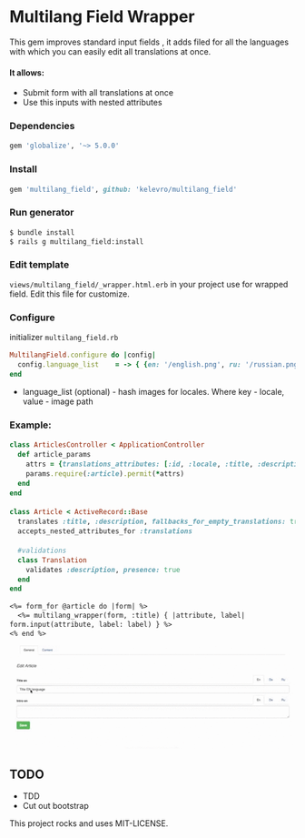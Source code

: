# Multilang Field Wrapper

This gem improves standard input fields , it adds filed for all the languages
​​with which you can easily edit all translations at once.

#### It allows:

* Submit form with all translations at once
* Use this inputs with nested attributes

### Dependencies

```ruby
gem 'globalize', '~> 5.0.0'
```

### Install

```ruby
gem 'multilang_field', github: 'kelevro/multilang_field'
```

### Run generator

```console
$ bundle install
$ rails g multilang_field:install
```

### Edit template

`views/multilang_field/_wrapper.html.erb` in your project use for wrapped field.
Edit this file for customize.


### Configure
initializer `multilang_field.rb`

```ruby
MultilangField.configure do |config|
  config.language_list    = -> { {en: '/english.png', ru: '/russian.png'} }
end
```

 - language_list (optional) - hash images for locales. Where key - locale, value - image path



### Example:

```ruby
class ArticlesController < ApplicationController
  def article_params
    attrs = {translations_attributes: [:id, :locale, :title, :description]}
    params.require(:article).permit(*attrs)
  end
end

class Article < ActiveRecord::Base
  translates :title, :description, fallbacks_for_empty_translations: true
  accepts_nested_attributes_for :translations

  #validations
  class Translation
    validates :description, presence: true
  end
end
```

```erb
<%= form_for @article do |form| %>
  <%= multilang_wrapper(form, :title) { |attribute, label| form.input(attribute, label: label) } %>
<% end %>
```


![Usage](vendor/assets/images/use_field.gif)

## TODO
  * TDD
  * Cut out bootstrap



This project rocks and uses MIT-LICENSE.

